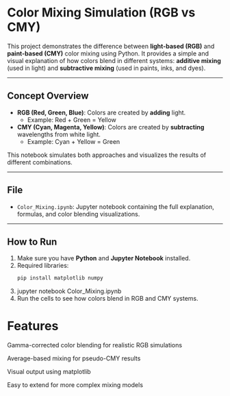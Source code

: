 #  Color Mixing Simulation (RGB vs CMY)

This project demonstrates the difference between **light-based (RGB)** and **paint-based (CMY)** color mixing using Python. It provides a simple and visual explanation of how colors blend in different systems: **additive mixing** (used in light) and **subtractive mixing** (used in paints, inks, and dyes).

---

##  Concept Overview

- **RGB (Red, Green, Blue)**: Colors are created by **adding** light.
  - Example: Red + Green = Yellow
- **CMY (Cyan, Magenta, Yellow)**: Colors are created by **subtracting** wavelengths from white light.
  - Example: Cyan + Yellow = Green

This notebook simulates both approaches and visualizes the results of different combinations.

---

##  File

- `Color_Mixing.ipynb`: Jupyter notebook containing the full explanation, formulas, and color blending visualizations.

---

##  How to Run

1. Make sure you have **Python** and **Jupyter Notebook** installed.
2. Required libraries:
   ```bash
   pip install matplotlib numpy
3. jupyter notebook Color_Mixing.ipynb
4. Run the cells to see how colors blend in RGB and CMY systems.

#  Features
Gamma-corrected color blending for realistic RGB simulations

Average-based mixing for pseudo-CMY results

Visual output using matplotlib

Easy to extend for more complex mixing models
